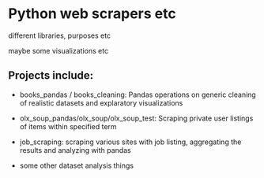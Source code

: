 # Python web scrapers etc

different libraries, purposes etc

maybe some visualizations etc

## Projects include:

* books_pandas / books_cleaning:
Pandas operations on generic cleaning of realistic datasets and explaratory visualizations

* olx_soup_pandas/olx_soup/olx_soup_test:
Scraping private user listings of items within specified term

* job_scraping:
scraping various sites with job listing, aggregating the results and analyzing with pandas

* some other dataset analysis things